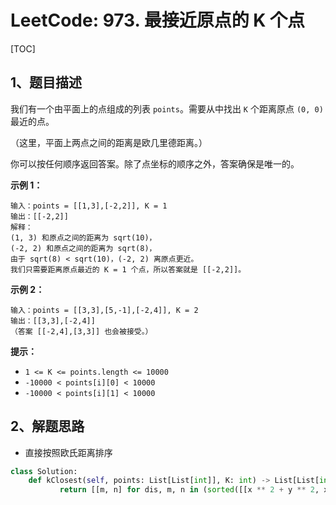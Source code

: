 # LeetCode: 973. 最接近原点的 K 个点

[TOC]

## 1、题目描述

我们有一个由平面上的点组成的列表 `points`。需要从中找出 `K` 个距离原点 `(0, 0)` 最近的点。

（这里，平面上两点之间的距离是欧几里德距离。）

你可以按任何顺序返回答案。除了点坐标的顺序之外，答案确保是唯一的。

 

**示例 1：**

```
输入：points = [[1,3],[-2,2]], K = 1
输出：[[-2,2]]
解释： 
(1, 3) 和原点之间的距离为 sqrt(10)，
(-2, 2) 和原点之间的距离为 sqrt(8)，
由于 sqrt(8) < sqrt(10)，(-2, 2) 离原点更近。
我们只需要距离原点最近的 K = 1 个点，所以答案就是 [[-2,2]]。
```

**示例 2：**

```
输入：points = [[3,3],[5,-1],[-2,4]], K = 2
输出：[[3,3],[-2,4]]
（答案 [[-2,4],[3,3]] 也会被接受。）
```

**提示：**

- `1 <= K <= points.length <= 10000`
- `-10000 < points[i][0] < 10000`
- `-10000 < points[i][1] < 10000`



## 2、解题思路

- 直接按照欧氏距离排序



```python
class Solution:
    def kClosest(self, points: List[List[int]], K: int) -> List[List[int]]:
           return [[m, n] for dis, m, n in (sorted([[x ** 2 + y ** 2, x, y]  for x, y in points])[:K])]
```

